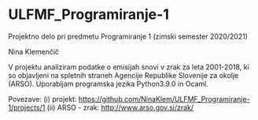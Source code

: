 # ULFMF_Programiranje-1

Projektno delo pri predmetu Programiranje 1 (zimski semester 2020/2021) 

Nina Klemenčič

V projektu analiziram podatke o emisijah snovi v zrak za leta 2001-2018, ki so objavljeni na spletnih straneh Agencije Republike Slovenije za okolje (ARSO). Uporabljam programska jezika Python3.9.0 in Ocaml.

Povezave:
(i)   projekt: https://github.com/NinaKlem/ULFMF_Programiranje-1/projects/1 
(ii)  ARSO - zrak: http://www.arso.gov.si/zrak/
